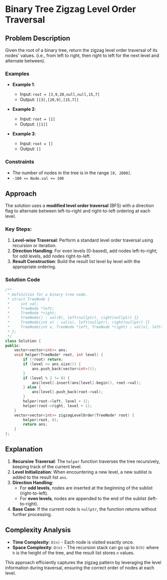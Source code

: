 # Binary Tree Zigzag Level Order Traversal

## Problem Description
Given the root of a binary tree, return the zigzag level order traversal of its nodes' values. (i.e., from left to right, then right to left for the next level and alternate between).

### Examples
- **Example 1**:
  - Input: `root = [3,9,20,null,null,15,7]`
  - Output: `[[3],[20,9],[15,7]]`

- **Example 2**:
  - Input: `root = [1]`
  - Output: `[[1]]`

- **Example 3**:
  - Input: `root = []`
  - Output: `[]`

### Constraints
- The number of nodes in the tree is in the range `[0, 2000]`.
- `-100 <= Node.val <= 100`

## Approach
The solution uses a **modified level order traversal** (BFS) with a direction flag to alternate between left-to-right and right-to-left ordering at each level.

### Key Steps:
1. **Level-wise Traversal**: Perform a standard level order traversal using recursion or iteration.
2. **Direction Handling**: For even levels (0-based), add nodes left-to-right; for odd levels, add nodes right-to-left.
3. **Result Construction**: Build the result list level by level with the appropriate ordering.

### Solution Code
```cpp
/**
 * Definition for a binary tree node.
 * struct TreeNode {
 *     int val;
 *     TreeNode *left;
 *     TreeNode *right;
 *     TreeNode() : val(0), left(nullptr), right(nullptr) {}
 *     TreeNode(int x) : val(x), left(nullptr), right(nullptr) {}
 *     TreeNode(int x, TreeNode *left, TreeNode *right) : val(x), left(left), right(right) {}
 * };
 */
class Solution {
public:
    vector<vector<int>> ans;
    void helper(TreeNode* root, int level) {
        if (!root) return;
        if (level >= ans.size()) {
            ans.push_back(vector<int>());
        }
        if (level % 2 != 0) {
            ans[level].insert(ans[level].begin(), root->val);
        } else {
            ans[level].push_back(root->val);
        }
        helper(root->left, level + 1);
        helper(root->right, level + 1);
    }
    vector<vector<int>> zigzagLevelOrder(TreeNode* root) {
        helper(root, 0);
        return ans;
    }
};
```

## Explanation
1. **Recursive Traversal**: The `helper` function traverses the tree recursively, keeping track of the current level.
2. **Level Initialization**: When encountering a new level, a new sublist is added to the result list `ans`.
3. **Direction Handling**:
   - For **odd levels**, nodes are inserted at the beginning of the sublist (right-to-left).
   - For **even levels**, nodes are appended to the end of the sublist (left-to-right).
4. **Base Case**: If the current node is `nullptr`, the function returns without further processing.

## Complexity Analysis
- **Time Complexity**: `O(n)` - Each node is visited exactly once.
- **Space Complexity**: `O(n)` - The recursion stack can go up to `O(h)` where `h` is the height of the tree, and the result list stores `n` values.

This approach efficiently captures the zigzag pattern by leveraging the level information during traversal, ensuring the correct order of nodes at each level.